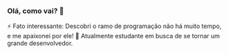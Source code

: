 ### Olá, como vai? 👋
⚡ Fato interessante: Descobri o ramo de programação não há muito tempo, e me apaixonei por ele!
🔭 Atualmente estudante em busca de se tornar um grande desenvolvedor.
<!--
**sousadiego11/sousadiego11** is a ✨ _special_ ✨ repository because its `README.md` (this file) appears on your GitHub profile.

Here are some ideas to get you started:

- 🔭 I’m currently working on ...
- 🌱 I’m currently learning ...
- 👯 I’m looking to collaborate on ...
- 🤔 I’m looking for help with ...
- 💬 Ask me about ...
- 📫 How to reach me: ...
- 😄 Pronouns: ...
- ⚡ Fun fact: ...
-->
